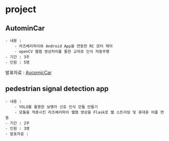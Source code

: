 # project
## AutominCar
    - 내용 :
        - 라즈베리파이와 Android App을 연동한 RC 모터 제어
        - openCV 웹캠 영상처리를 통한 교차로 인식 자동주행
    - 기간 : 3주
    - 인원 : 5명
발표자료 : [AucomicCar](./AutomicCar/201110Final.pdf)

## pedestrian signal detection app
    - 내용 : 
        - YOLO를 활용한 보행자 신호 인식 모듈 만들기
        - 모듈을 적용시킨 라즈베리파이 웹캠 영상을 Flask로 웹 스트리밍 및 휴대혼 어플 연동
    - 기간 : 2주
    - 인원 : 3명
    - 발표자료 :

